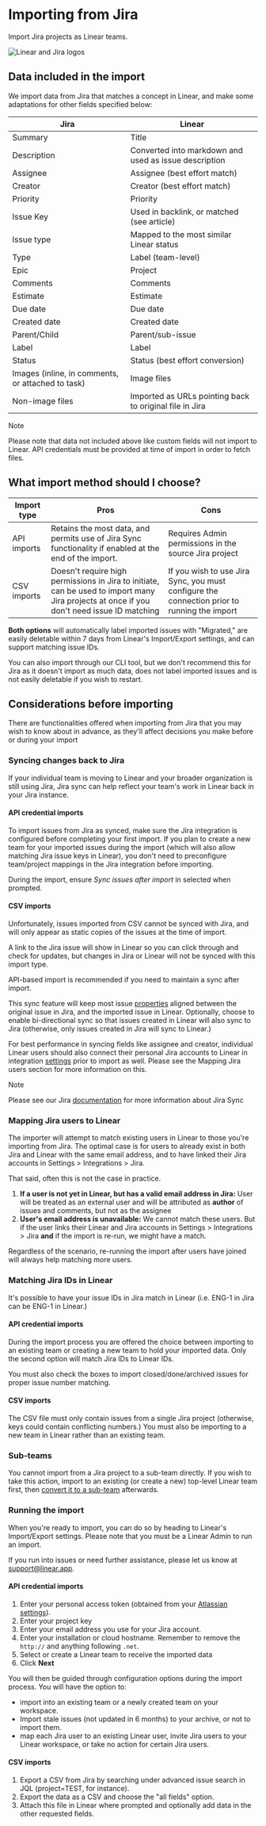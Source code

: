 # Importing from Jira

Import Jira projects as Linear teams. 

![Linear and Jira logos](https://webassets.linear.app/images/ornj730p/production/0b175f6308c9ac46f81b8324e1fe4eaf95f2588b-2880x1769.png?q=95&auto=format&dpr=2)

## Data included in the import

We import data from Jira that matches a concept in Linear, and make some adaptations for other fields specified below:

Jira | Linear
--- | ---
Summary | Title
Description | Converted into markdown and used as issue description
Assignee | Assignee (best effort match)
Creator | Creator (best effort match)
Priority | Priority
Issue Key | Used in backlink, or matched (see article)
Issue type | Mapped to the most similar Linear status
Type | Label (team-level)
Epic | Project
Comments | Comments
Estimate | Estimate
Due date | Due date
Created date | Created date
Parent/Child | Parent/sub-issue
Label | Label
Status | Status (best effort conversion)
Images (inline, in comments, or attached to task) | Image files
Non-image files | Imported as URLs pointing back to original file in Jira

> [!NOTE]
> Please note that data not included above like custom fields will not import to Linear. API credentials must be provided at time of import in order to fetch files.

## What import method should I choose?

Import type | Pros | Cons
--- | --- | ---
API imports | Retains the most data, and permits use of Jira Sync functionality if enabled at the end of the import. | Requires Admin permissions in the source Jira project
CSV imports | Doesn't require high permissions in Jira to initiate, can be used to import many Jira projects at once if you don't need issue ID matching | If you wish to use Jira Sync, you must configure the connection prior to running the import

**Both options** will automatically label imported issues with "Migrated," are easily deletable within 7 days from Linear's Import/Export settings, and can support matching issue IDs.

You can also import through our CLI tool, but we don't recommend this for Jira as it doesn't import as much data, does not label imported issues and is not easily deletable if you wish to restart.

## Considerations before importing

There are functionalities offered when importing from Jira that you may wish to know about in advance, as they'll affect decisions you make before or during your import

### Syncing changes back to Jira

If your individual team is moving to Linear and your broader organization is still using Jira, Jira sync can help reflect your team's work in Linear back in your Jira instance. 

#### API credential imports

To import issues from Jira as synced, make sure the Jira integration is configured before completing your first import. If you plan to create a new team  for your imported issues during the import (which will also allow matching Jira issue keys in Linear), you don't need to preconfigure team/project mappings in the Jira integration before importing.

During the import, ensure _Sync issues after import_ in selected when prompted.

#### CSV imports

Unfortunately, issues imported from CSV cannot be synced with Jira, and will only appear as static copies of the issues at the time of import. 

A link to the Jira issue will show in Linear so you can click through and check for updates, but changes in Jira or Linear will not be synced with this import type.

API-based import is recommended if you need to maintain a sync after import.

This sync feature will keep most issue [properties](https://linear.app/docs/jira#synced-properties) aligned between the original issue in Jira, and the imported issue in Linear. Optionally, choose to enable bi-directional sync so that issues created in Linear will also sync to Jira (otherwise, only issues created in Jira will sync to Linear.) 

For best performance in syncing fields like assignee and creator, individual Linear users should also connect their personal Jira accounts to Linear in integration [settings](https://linear.app/settings/integrations/jira) prior to import as well. Please see the Mapping Jira users section for more information on this.

> [!NOTE]
> Please see our Jira [documentation](https://linear.app/docs/jira) for more information about Jira Sync

### Mapping Jira users to Linear

The importer will attempt to match existing users in Linear to those you're importing from Jira. The optimal case is for users to already exist in both Jira and Linear with the same email address, and to have linked their Jira accounts in Settings > Integrations > Jira. 

That said, often this is not the case in practice.

1. **If a user is not yet in Linear, but has a valid email address in Jira:** User will be treated as an external user and will be attributed as **author** of issues and comments, but not as the assignee
2. **User's email address is unavailable:** We cannot match these users. But if the user links their Linear and Jira accounts in Settings > Integrations > Jira **and** if the import is re-run, we might have a match.

Regardless of the scenario, re-running the import after users have joined will always help matching more users.

### Matching Jira IDs in Linear

It's possible to have your issue IDs in Jira match in Linear (i.e. ENG-1 in Jira can be ENG-1 in Linear.)

#### API credential imports

During the import process you are offered the choice between importing to an existing team or creating a new team to hold your imported data. Only the second option will match Jira IDs to Linear IDs.

You must also check the boxes to import closed/done/archived issues for proper issue number matching.

#### CSV imports

The CSV file must only contain issues from a single Jira project (otherwise, keys could contain conflicting numbers.) You must also be importing to a new team in Linear rather than an existing team.

### Sub-teams

You cannot import from a Jira project to a sub-team directly. If you wish to take this action, import to an existing (or create a new) top-level Linear team first, then [convert it to a sub-team](https://linear.app/docs/sub-teams#update-an-existing-team-to-a-sub-team) afterwards.

### Running the import

When you're ready to import, you can do so by heading to Linear's Import/Export settings. Please note that you must be a Linear Admin to run an import. 

If you run into issues or need further assistance, please let us know at [support@linear.app](mailto:support@linear.app).

#### API credential imports

1. Enter your personal access token (obtained from your [Atlassian settings](https://id.atlassian.com/manage-profile/security/api-tokens)).
2. Enter your project key
3. Enter your email address you use for your Jira account.
4. Enter your installation or cloud hostname. Remember to remove the `http://` and anything following `.net`.
5. Select or create a Linear team to receive the imported data
6. Click **Next**

You will then be guided through configuration options during the import process. You will have the option to:

* import into an existing team or a newly created team on your workspace.
* Import stale issues (not updated in 6 months) to your archive, or not to import them.
* map each Jira user to an existing Linear user, invite Jira users to your Linear workspace, or take no action for certain Jira users.

#### CSV imports

1. Export a CSV from Jira by searching under advanced issue search in JQL (project=TEST, for instance).
2. Export the data as a CSV and choose the "all fields" option.
3. Attach this file in Linear where prompted and optionally add data in the other requested fields.
